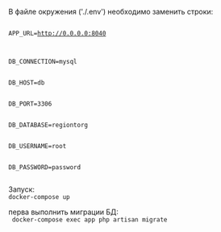 В файле окружения ('./.env') необходимо заменить строки:    
<code>    
APP_URL=http://0.0.0.0:8040      <br />
 </code>
<code>    
DB_CONNECTION=mysql    <br />
 </code>
<code>    
DB_HOST=db      <br />
 </code>
<code>    
DB_PORT=3306      <br />
 </code>
<code>    
DB_DATABASE=regiontorg      <br />
 </code>
<code>    
DB_USERNAME=root      <br />
 </code>
<code>    
DB_PASSWORD=password      <br />
    </code>
    
Запуск:    
<code>docker-compose up    </code>
    
перва выполнить миграции БД:    
   <code> docker-compose exec app php artisan migrate</code>


